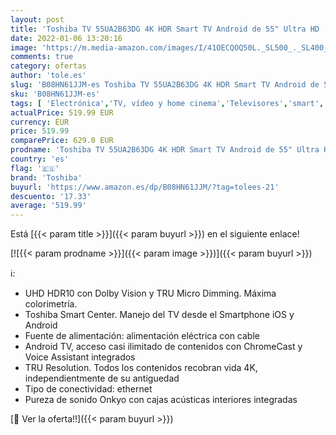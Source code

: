```yaml
---
layout: post
title: 'Toshiba TV 55UA2B63DG 4K HDR Smart TV Android de 55" Ultra HD  3840 x 2160   Chromecast y Google Assistant Integrados'
date: 2022-01-06 13:20:16
image: 'https://m.media-amazon.com/images/I/41OECQOQ50L._SL500_._SL400_.jpg'
comments: true
category: ofertas
author: 'tole.es'
slug: 'B08HN61JJM-es Toshiba TV 55UA2B63DG 4K HDR Smart TV Android de 55" Ultra...'
sku: 'B08HN61JJM-es'
tags: [ 'Electrónica','TV, vídeo y home cinema','Televisores','smart','toshiba','tv', ]
actualPrice: 519.99 EUR
currency: EUR
price: 519.99
comparePrice: 629.0 EUR
prodname: 'Toshiba TV 55UA2B63DG 4K HDR Smart TV Android de 55" Ultra HD  3840 x 2160   Chromecast y Google Assistant Integrados'
country: 'es'
flag: '🇪🇸'
brand: 'Toshiba'
buyurl: 'https://www.amazon.es/dp/B08HN61JJM/?tag=tolees-21'
descuento: '17.33'
average: '519.99'
---
```


Está [{{< param title >}}]({{< param buyurl >}}) en el siguiente enlace!

[![{{< param prodname >}}]({{< param image >}})]({{< param buyurl >}})

ℹ️:

- UHD HDR10 con Dolby Vision y TRU Micro Dimming. Máxima colorimetría.
- Toshiba Smart Center. Manejo del TV desde el Smartphone iOS y Android
- Fuente de alimentación: alimentación eléctrica con cable
- Android TV, acceso casi ilimitado de contenidos con ChromeCast y Voice Assistant integrados
- TRU Resolution. Todos los contenidos recobran vida 4K, independientmente de su antiguedad
- Tipo de conectividad: ethernet
- Pureza de sonido Onkyo con cajas acústicas interiores integradas

[🛒 Ver la oferta!!]({{< param buyurl >}})
